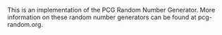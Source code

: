 This is an implementation of the PCG Random Number Generator. More information on these random number generators can be found at pcg-random.org.
